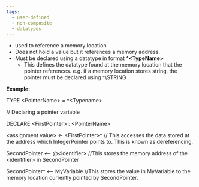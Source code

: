 ```yaml
---
tags:
  - user-defined
  - non-composite
  - datatypes
---
```

- used to reference a memory location
- Does not hold a value but it references a memory address.
- Must be declared using a datatype in format **^\<TypeName>**
	- This defines the datatype found at the memory location that the pointer references. e.g. if a memory location stores string, the pointer must be declared using ^\STRING

**Example:**

TYPE \<PointerName> = ^\<Typename>

// Declaring a pointer variable

DECLARE \<FirstPointer> : \<PointerName>

\<assignment value> ← \<FirstPointer>^ // This accesses the data stored at the address which IntegerPointer points to. This is known
as dereferencing.

SecondPointer <-- @\<identifier> //This stores the memory address of the \<identifier> in SecondPointer 


SecondPointer^ <-- MyVariable //This stores the value in MyVariable to the memory location currently pointed by SecondPointer.

